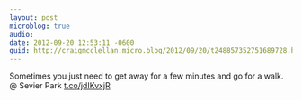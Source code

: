 ```yaml
---
layout: post
microblog: true
audio: 
date: 2012-09-20 12:53:11 -0600
guid: http://craigmcclellan.micro.blog/2012/09/20/t248857352751689728.html
---
```

Sometimes you just need to get away for a few minutes and go for a walk.   @ Sevier Park [t.co/jdIKvxjR](http://t.co/jdIKvxjR)
